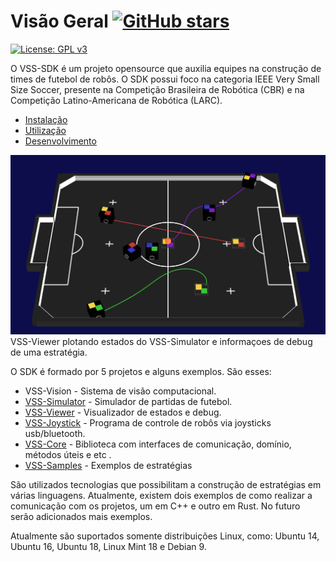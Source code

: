 # Visão Geral [![GitHub stars](https://img.shields.io/github/stars/VSS-SDK/VSS-SDK.svg?style=social&label=Stars)](https://github.com/VSS-SDK/VSS-SDK)

[![License: GPL v3](https://img.shields.io/badge/License-GPL%20v3-blue.svg)][gpl3]

O VSS-SDK é um projeto opensource que auxilia equipes na construção de times de futebol de robôs. 
O SDK possui foco na categoria IEEE Very Small Size Soccer, presente na Competição Brasileira de Robótica (CBR) 
e na Competição Latino-Americana de Robótica (LARC). 

* [Instalação](install.md)
* [Utilização](use.md)
* [Desenvolvimento](dev.md)

![viewer](https://raw.githubusercontent.com/VSS-SDK/assets/master/images/sdk.png)
VSS-Viewer plotando estados do VSS-Simulator e informaçoes de debug de uma estratégia.

O SDK é formado por 5 projetos e alguns exemplos. São esses: 

* VSS-Vision - Sistema de visão computacional.
* [VSS-Simulator](vsssimulator.md) - Simulador de partidas de futebol.
* [VSS-Viewer](vsscore.md) - Visualizador de estados e debug.
* [VSS-Joystick](vssjoystick.md) - Programa de controle de robôs via joysticks usb/bluetooth.
* [VSS-Core](vsscore.md) - Biblioteca com interfaces de comunicação, domínio, métodos úteis e etc  . 
* [VSS-Samples](samples.md) - Exemplos de estratégias

São utilizados tecnologias que possibilitam a construção de estratégias em várias linguagens. Atualmente, 
existem dois exemplos de como realizar a comunicação com os projetos, um em C++ e outro em Rust. 
No futuro serão adicionados mais exemplos.

Atualmente são suportados somente distribuições Linux, como: Ubuntu 14, Ubuntu 16, Ubuntu 18, Linux Mint 18
e Debian 9.

[gpl3]: http://www.gnu.org/licenses/gpl-3.0/
[travis]: https://travis-ci.com/VSS-SDK/VSS-SDK